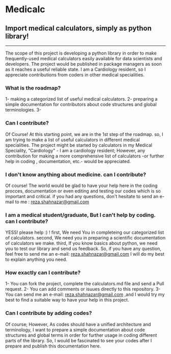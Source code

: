 # Medicalc 
## Import medical calculators, simply as python library!

***

The scope of this project is developing a python library in order to make frequently-used medical calculators easily available for data scientists and developers. The project would be published in package managers as soon as it reaches a useful reliable state.
I am a Cardiology resident, so I appreciate contributions from coders in other medical specialities.


### What is the roadmap?
1- making a categorized list of useful medical calculators.
2- preparing a simple documentation for contributors about code structures and global terminologies.
3- 

### Can I contribute?
Of Course!
At this starting point, we are in the 1st step of the roadmap. so, I am trying to make a list of useful calculators in different medical specialities. 
The project might be started by calculators in my Medical Speciality, "Cardiology" - I am a cardiology resident; However, any contribution for making a more comprehensive list of calculators -or further help in coding , documentation, etc.- would be appreciated.

### I don't know anything about medicine. can I contribute?
Of course! The world would be glad to have your help here in the coding procces, documentation or even editing and testing our codes which is so important and critical. if you had any questions, don't hesitate to send an e-mail to me : reza.shahnazar@gmail.com

### I am a medical student/graduate, But I can't help by coding. can I contribute?
YESS! please help :) !
first, We need You in completeing our categorized list of calculators.
second, We need you in preparing a scientific documentation of calculators we make.
third, If you know basics about python, we need you to test our library and send us feedback.
So, if you have any question, feel free to send me an e-mail: reza.shahnazar@gmail.com  I will do my best to explain anything you need.

### How exactly can I contribute?
1- You can fork the project, complete the calculators.md file and send a Pull request.
2- You can add comments or isuues directly to this repository.
3- You can send me an e-mail: reza.shahnazar@gmail.com ,and I would try my best to find a suitable way to have your help in this project.

### Can I contribute by adding codes?
Of course; However, As codes should have a unified architecture and terminology, I want to prepare a simple documentation about code structures and global terms in order for further usage in coding different parts of the library. So, I would be fascinated to see your codes after I prepare and publish this documentation here.
